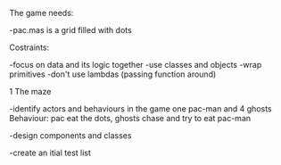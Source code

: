 The game needs:

-pac.mas is a grid filled with dots


Costraints:

-focus on data and its logic together
-use classes and objects
-wrap primitives
-don't use lambdas (passing function around)

1 The maze

-identify actors and behaviours in the game
 one pac-man and 4 ghosts
 Behaviour: pac eat the dots, ghosts chase and try to eat pac-man

-design components and classes


-create an itial test list